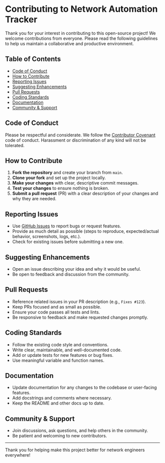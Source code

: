 [//]: # (Contribution Guidelines)
# Contributing to Network Automation Tracker

Thank you for your interest in contributing to this open-source project! We welcome contributions from everyone. Please read the following guidelines to help us maintain a collaborative and productive environment.

## Table of Contents
- [Code of Conduct](#code-of-conduct)
- [How to Contribute](#how-to-contribute)
- [Reporting Issues](#reporting-issues)
- [Suggesting Enhancements](#suggesting-enhancements)
- [Pull Requests](#pull-requests)
- [Coding Standards](#coding-standards)
- [Documentation](#documentation)
- [Community & Support](#community--support)

## Code of Conduct
Please be respectful and considerate. We follow the [Contributor Covenant](https://www.contributor-covenant.org/) code of conduct. Harassment or discrimination of any kind will not be tolerated.

## How to Contribute
1. **Fork the repository** and create your branch from `main`.
2. **Clone your fork** and set up the project locally.
3. **Make your changes** with clear, descriptive commit messages.
4. **Test your changes** to ensure nothing is broken.
5. **Submit a pull request** (PR) with a clear description of your changes and why they are needed.

## Reporting Issues
- Use [GitHub Issues](../../issues) to report bugs or request features.
- Provide as much detail as possible (steps to reproduce, expected/actual behavior, screenshots, logs, etc.).
- Check for existing issues before submitting a new one.

## Suggesting Enhancements
- Open an issue describing your idea and why it would be useful.
- Be open to feedback and discussion from the community.

## Pull Requests
- Reference related issues in your PR description (e.g., `Fixes #123`).
- Keep PRs focused and as small as possible.
- Ensure your code passes all tests and lints.
- Be responsive to feedback and make requested changes promptly.

## Coding Standards
- Follow the existing code style and conventions.
- Write clear, maintainable, and well-documented code.
- Add or update tests for new features or bug fixes.
- Use meaningful variable and function names.

## Documentation
- Update documentation for any changes to the codebase or user-facing features.
- Add docstrings and comments where necessary.
- Keep the README and other docs up to date.

## Community & Support
- Join discussions, ask questions, and help others in the community.
- Be patient and welcoming to new contributors.

---
Thank you for helping make this project better for network engineers everywhere!